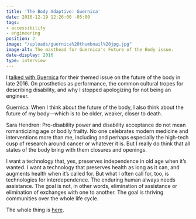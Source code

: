 ```yaml
---
title: 'The Body Adaptive: Guernica'
date: 2016-12-19 12:26:00 -05:00
tags:
- accessibility
- engineering
position: 2
image: "/uploads/guernica%20thumbnail%20jpg.jpg"
image-alt: The masthead for Guernica's Future of the Body issue.
date-display: 2016
type: interview
---
```


I [talked with Guernica](https://www.guernicamag.com/sara-hendren-the-body-adaptive/) for their themed issue on the future of the body in late 2016. On prosthetics as performance, the common cultural tropes for describing disability, and why I stopped apologizing for not being an engineer.

Guernica: When I think about the future of the body, I also think about the future of my body—which is to be older, weaker, closer to death.

Sara Hendren: Pro-disability power and disability acceptance do not mean romanticizing age or bodily frailty. No one celebrates modern medicine and interventions more than me, including and perhaps especially the high-tech cusp of research around cancer or whatever it is. But I really do think that all states of the body bring with them closures and openings.

I want a technology that, yes, preserves independence in old age when it’s wanted. I want a technology that preserves health as long as it can, and augments health when it’s called for. But what I often call for, too, is technologies for interdependence. The enduring human always needs assistance. The goal is not, in other words, elimination of assistance or elimination of exchanges with one to another. The goal is thriving communities over the whole life cycle.

The whole thing is [here](https://www.guernicamag.com/sara-hendren-the-body-adaptive/).
